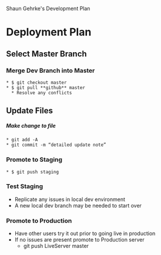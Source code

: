 Shaun Gehrke's Development Plan

# Deployment Plan

## Select Master Branch

### Merge Dev Branch into Master
	* $ git checkout master
	* $ git pull **github** master
	  * Resolve any conflicts

## Update Files

##### Make change to file
	* git add -A
	* git commit -m “detailed update note”

### Promote to Staging
	* $ git push staging 

### Test Staging
* Replicate any issues in local dev environment
* A new local dev branch may be needed to start over

### Promote to Production
* Have other users try it out prior to going live in production
* If no issues are present promote to Production server
	* git push LiveServer master
